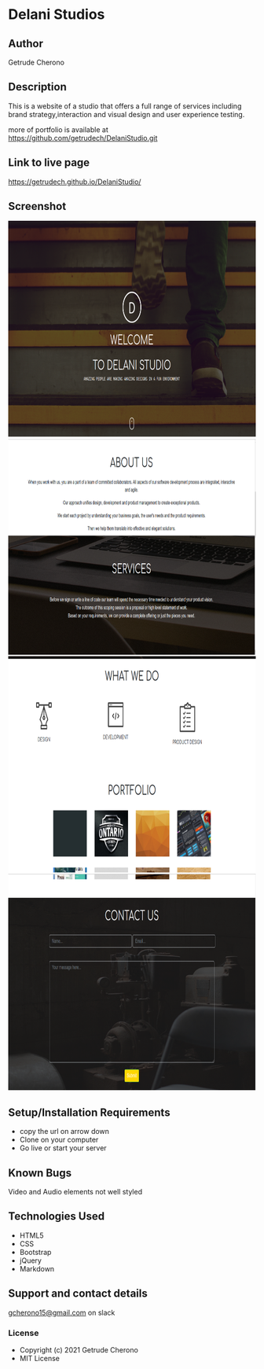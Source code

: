 # Delani Studios
## Author
Getrude Cherono 
## Description
This is a website of a studio that offers a full range of services including brand
strategy,interaction and visual design and user experience testing.

more of portfolio is available at https://github.com/getrudech/DelaniStudio.git

## Link to live page
https://getrudech.github.io/DelaniStudio/

## Screenshot
<img src=" images/Screenshot from 2021-06-21 14-23-55.png " width="900px" height="440px">
<img src=" images/backgrounds/Screenshot from 2021-06-21 14-25-59.png " width="900px" height="440px">
<img src=" images/backgrounds/Screenshot from 2021-06-21 14-26-14.png " width="900px" height="440px">
<img src=" images/backgrounds/Screenshot from 2021-06-21 14-26-41.png" width="900px" height="440px">

## Setup/Installation Requirements
- copy the url on arrow down
- Clone on your computer
- Go live or start your server
## Known Bugs
Video and Audio elements not well styled
## Technologies Used
- HTML5
- CSS
- Bootstrap
- jQuery
- Markdown
## Support and contact details
gcherono15@gmail.com on slack 
### License
- Copyright (c) 2021 Getrude Cherono 
- MIT License

